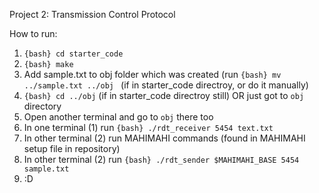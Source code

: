 Project 2: Transmission Control Protocol

How to run:
1. ```{bash} cd starter_code```
2. ```{bash} make```
3. Add sample.txt to obj folder which was created (run ```{bash} mv ../sample.txt ../obj ``` (if in starter_code directroy, or do it manually)
4. ```{bash} cd ../obj``` (if in starter_code directroy still) OR just got to ```obj``` directory
5. Open another terminal and go to ```obj``` there too
6. In one terminal (1) run ```{bash} ./rdt_receiver 5454 text.txt```
7. In other terminal (2) run MAHIMAHI commands (found in MAHIMAHI setup file in repository)
8. In other terminal (2) run ```{bash} ./rdt_sender $MAHIMAHI_BASE 5454 sample.txt```
9. :D
